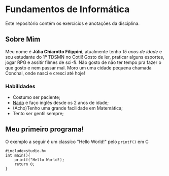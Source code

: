 # Fundamentos de Informática 
Este repositório contém os exercícios e anotações da disciplina.

## Sobre Mim
Meu nome é **Júlia Chiarotto Filippini**, atualmente tenho *15 anos de idade* e sou estudante do 1º TDSMN no Cotil!
Gosto de ler, praticar alguns esportes, jogar RPG e assitir filmes de sci-fi. Não gosto de não ter tempo pra fazer o que gosto e nem passar mal. Moro um uma cidade pequena chamada Conchal, onde nasci e cresci até hoje!

### Habilidades
- Costumo ser paciente;
- [Nado](https://brasilescola.uol.com.br/educacao-fisica/natacao.htm) e faço inglês desde os 2 anos de idade;
- (Acho)Tenho uma grande facilidade em Matemática;
- Tento ser gentil sempre;

## Meu primeiro programa!
O exemplo a seguir é um classíco "Hello World!" pelo `printf()` em C
```
#include<studio.h>
int main(){
    printf("Hello World!);
    return 0;
}
```